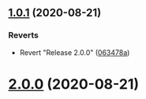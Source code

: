 ## [1.0.1](https://github.com/dmitry-prohorov/gh-actions-play/compare/v2.0.0...v1.0.1) (2020-08-21)


### Reverts

* Revert "Release 2.0.0" ([063478a](https://github.com/dmitry-prohorov/gh-actions-play/commit/063478adc7602cc589ee12f0aa404288e7950a63))



# [2.0.0](https://github.com/dmitry-prohorov/gh-actions-play/compare/v2.0.0...v1.0.1) (2020-08-21)


